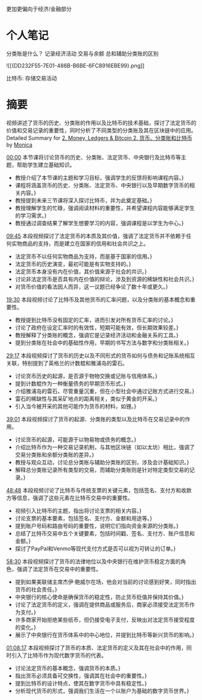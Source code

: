 更加更偏向于经济/金融部分
# 个人笔记

分类账是什么？
	记录经济活动
	交易与余额 
	总和辅助分类账的区别

![[{DD232F55-7E01-486B-B6BE-6FC8916EBE99}.png]]

比特币: 存储交易活动



# 摘要

视频讲述了货币的历史、分类账的作用以及比特币的技术基础，探讨了法定货币的价值和交易记录的重要性，同时分析了不同类型的分类账及其在区块链中的应用。
Detailed Summary for [2. Money, Ledgers & Bitcoin
2. 货币、分类账和比特币](https://www.youtube.com/watch?v=5auv_xrvoJk) by [Monica](https://monica.im)

  [00:00](https://www.youtube.com/watch?v=5auv_xrvoJk&t=0.82) 本节课将讨论货币的历史、分类账、法定货币、中央银行及比特币等主题，帮助学生建立基础知识。
  - 教授介绍了本节课的主题和学习目标，强调学生的反馈将影响课程内容。}
- 课程将涵盖货币的历史、分类账、法定货币、中央银行以及早期数字货币的相关内容。}
- 教授提到未来三节课将深入探讨比特币，并为此奠定基础。}
- 教授理解学生的忙碌，强调阅读材料的重要性，并希望课程内容能够满足学生的学习需求。}
- 教授通过调查结果了解学生想要学习的内容，强调课程是以学生为中心。}
      
[09:45](https://www.youtube.com/watch?v=5auv_xrvoJk&t=585.19) 本段视频探讨了法定货币的本质及其价值，强调了法定货币并不依赖于任何实物商品的支持，而是建立在国家的信用和社会共识之上。
  - 法定货币不以任何实物商品为支持，而是基于国家的信用。}
- 法定货币的历史演变，最初可能是有实物支持的。}
- 法定货币本身没有内在价值，其价值来源于社会的共识。}
- 讨论非法定货币是否具有内在价值的辩论，涉及到资源的稀缺性和社会共识。}
- 对货币价值的看法因人而异，这一议题已经争论了数十年或更久。}
      
[19:30](https://www.youtube.com/watch?v=5auv_xrvoJk&t=1170.25) 本段视频讨论了比特币及其他货币的汇率问题，以及分类账的基本概念和重要性。
  - 教授提到比特币没有固定的汇率，进而引发对所有货币汇率的讨论。}
- 讨论了政府在设定汇率时的有效性，短期可能有效，但长期效果较差。}
- 教授解释了分类账的概念，强调它是记录经济活动和金融关系的工具。}
- 提到分类账在社会中的基础性作用，早期的书写方法与数字和分类账相关。}
      
[29:17](https://www.youtube.com/watch?v=5auv_xrvoJk&t=1757.65) 本段视频探讨了货币的历史以及不同形式的货币如何与债务和记账系统相互关联，特别提到了英格兰的计数棍和雅浦岛的雷石。
  - 讨论货币历史的起源，是否源于物物交换或记账与信用体系。}
- 提到计数棍作为一种衡量债务的早期货币形式。}
- 介绍雅浦岛的雷石，尽管重量沉重，但在小型社会中通过记账方式进行交易。}
- 雷石的稀缺性与其采矿地点的距离相关，类似于黄金的开采。}
- 引入当今被开采的其他可能作为货币的材料，如锂。}
      
[39:01](https://www.youtube.com/watch?v=5auv_xrvoJk&t=2341.887) 本段视频探讨了货币的起源、分类账的类型以及比特币在交易记录中的作用。
  - 讨论货币的起源，可能源于以物易物或债务的概念。}
- 介绍比特币作为一种交易记录机制，与其他区块链（如以太坊）相比，强调了交易分类账和余额分类账的差异。}
- 教授与观众互动，讨论总分类账与辅助分类账的区别，涉及会计基础知识。}
- 解释总分类账记录所有类型的交易，而辅助分类账则是针对特定类型交易的记录。}
      
[48:48](https://www.youtube.com/watch?v=5auv_xrvoJk&t=2928.38) 本段视频讨论了比特币与传统支票的关键元素，包括签名、支付方和收款方等信息，强调了这些元素在比特币交易中的重要性。
  - 视频引入比特币的主题，指出将讨论支票的相关内容。}
- 讨论支票的基本要素，包括签名、支付方、金额和用途等。}
- 提到账户号码和路由号码的重要性，说明它们指向资金来源的分类账。}
- 总结了比特币交易中五个关键要素，包括时间戳、签名、支付方、账户信息和金额。}
- 探讨了PayPal和Venmo等现代支付方式是否可以视为可转让的订单。}
      
[58:30](https://www.youtube.com/watch?v=5auv_xrvoJk&t=3510.54) 本段视频探讨了货币的法律地位以及中央银行在维护货币稳定方面的角色，强调了法定货币在交易中的重要性。
  - 提到如果美联储主席杰伊·鲍威尔在场，他会对当前的讨论感到好笑，同时指出货币的社会责任。}
- 中央银行的核心使命是确保货币的稳定性，防止货币贬值并保持其价值。}
- 讨论了法定货币的定义，强调在提供商品或服务后，商家必须接受法定货币作为支付。}
- 许多商家开始拒绝某些纸币，但仍接受电子支付，反映出对法定货币接受程度的变化。}
- 展示了中央银行在货币体系中的中心地位，并提到比特币等新兴货币的影响。}
      
[01:08:17](https://www.youtube.com/watch?v=5auv_xrvoJk&t=4097.479) 本段视频探讨了货币的本质、法定货币的定义及其在社会中的作用，同时引入了比特币作为现代数字货币的代表。
  - 讨论法定货币的基本概念，强调货币的本质。}
- 指出货币必须具备可交换性，强调其在社会中的重要性。}
- 提到比特币的设计特点，使其在数字货币中具有稳定性。}
- 分析现代货币的形式，强调我们生活在一个以账户为基础的数字货币世界。}
      